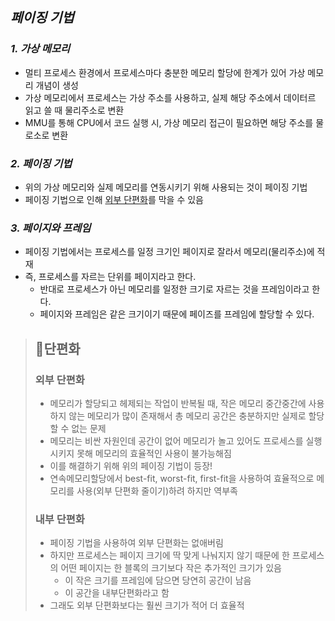   ## ***페이징 기법***
  ### ***1. 가상 메모리***
  -  멀티 프로세스 환경에서 프로세스마다 충분한 메모리 할당에 한계가 있어 가상 메모리 개념이 생성
  -  가상 메모리에서 프로세스는 가상 주소를 사용하고, 실제 해당 주소에서 데이터르 읽고 쓸 때 물리주소로 변환
  -  MMU를 통해 CPU에서 코드 실행 시, 가상 메모리 접근이 필요하면 해당 주소를 물로소로 변환
### ***2. 페이징 기법***    
- 위의 가상 메모리와 실제 메모리를 연동시키기 위해 사용되는 것이 페이징 기법
- 페이징 기법으로 인해 [외부 단편화]()를 막을 수 있음

### ***3. 페이지와 프레임***
   - 페이징 기법에서는 프로세스를 일정 크기인 페이지로 잘라서 메모리(물리주소)에 적재
   - 즉, 프로세스를 자르는 단위를 페이지라고 한다.
     - 반대로 프로세스가 아닌 메모리를 일정한 크기로 자르는 것을 프레임이라고 한다.
     - 페이지와 프레임은 같은 크기이기 때문에 페이즈를 프레임에 할당할 수 있다.

>## 🚩단편화
> ### 외부 단편화
>   - 메모리가 할당되고 헤제되는 작업이 반복될 때, 작은 메모리 중간중간에 사용하지 않는 메모리가 많이 존재해서 총 메모리 공간은 충분하지만 실제로 할당할 수 없는 문제   
>    - 메모리는 비싼 자원인데 공간이 없어 메모리가 놀고 있어도 프로세스를 실행시키지 못해 메모리의 효율적인 사용이 불가능해짐
>    - 이를 해결하기 위해 위의 페이징 기법이 등장!
>   - 연속메모리할당에서 best-fit, worst-fit, first-fit을 사용하여 효율적으로 메모리를 사용(외부 단편화 줄이기)하려 하지만 역부족
> ### 내부 단편화
>   - 페이징 기법을 사용하여 외부 단편화는 없애버림
>   - 하지만 프로세스는 페이지 크기에 딱 맞게 나눠지지 않기 때문에 한 프로세스의 어떤 페이지는 한 블록의 크기보다 작은 추가적인 크기가 있음
>     - 이 작은 크기를 프레임에 담으면 당연히 공간이 남음
>     - 이 공간을 내부단편화라고 함
>   - 그래도 외부 단편화보다는 훨씬 크기가 적어 더 효율적